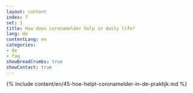 ```yaml
---
layout: content
index: 7
set: 1
title: How does coronamelder help in daily life?
lang: de
contentLang: en
categories:
- de
- faq
showBreadCrumbs: true
showContact: true
---
```

{% include content/en/45-hoe-helpt-coronamelder-in-de-praktijk.md %}
